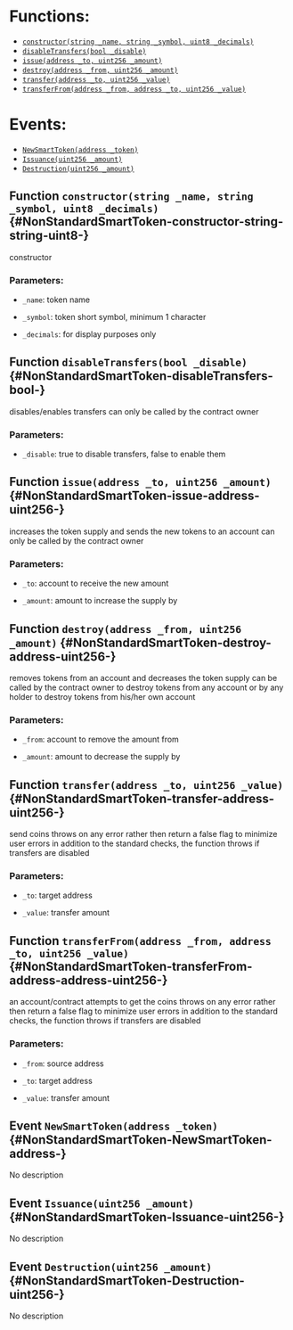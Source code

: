 

# Functions:
- [`constructor(string _name, string _symbol, uint8 _decimals)`](#NonStandardSmartToken-constructor-string-string-uint8-)
- [`disableTransfers(bool _disable)`](#NonStandardSmartToken-disableTransfers-bool-)
- [`issue(address _to, uint256 _amount)`](#NonStandardSmartToken-issue-address-uint256-)
- [`destroy(address _from, uint256 _amount)`](#NonStandardSmartToken-destroy-address-uint256-)
- [`transfer(address _to, uint256 _value)`](#NonStandardSmartToken-transfer-address-uint256-)
- [`transferFrom(address _from, address _to, uint256 _value)`](#NonStandardSmartToken-transferFrom-address-address-uint256-)

# Events:
- [`NewSmartToken(address _token)`](#NonStandardSmartToken-NewSmartToken-address-)
- [`Issuance(uint256 _amount)`](#NonStandardSmartToken-Issuance-uint256-)
- [`Destruction(uint256 _amount)`](#NonStandardSmartToken-Destruction-uint256-)

## Function `constructor(string _name, string _symbol, uint8 _decimals)` {#NonStandardSmartToken-constructor-string-string-uint8-}
constructor

### Parameters:
- `_name`:       token name

- `_symbol`:     token short symbol, minimum 1 character

- `_decimals`:   for display purposes only
## Function `disableTransfers(bool _disable)` {#NonStandardSmartToken-disableTransfers-bool-}
disables/enables transfers
can only be called by the contract owner

### Parameters:
- `_disable`:    true to disable transfers, false to enable them
## Function `issue(address _to, uint256 _amount)` {#NonStandardSmartToken-issue-address-uint256-}
increases the token supply and sends the new tokens to an account
can only be called by the contract owner

### Parameters:
- `_to`:         account to receive the new amount

- `_amount`:     amount to increase the supply by
## Function `destroy(address _from, uint256 _amount)` {#NonStandardSmartToken-destroy-address-uint256-}
removes tokens from an account and decreases the token supply
can be called by the contract owner to destroy tokens from any account or by any holder to destroy tokens from his/her own account

### Parameters:
- `_from`:       account to remove the amount from

- `_amount`:     amount to decrease the supply by
## Function `transfer(address _to, uint256 _value)` {#NonStandardSmartToken-transfer-address-uint256-}
send coins
throws on any error rather then return a false flag to minimize user errors
in addition to the standard checks, the function throws if transfers are disabled

### Parameters:
- `_to`:      target address

- `_value`:   transfer amount
## Function `transferFrom(address _from, address _to, uint256 _value)` {#NonStandardSmartToken-transferFrom-address-address-uint256-}
an account/contract attempts to get the coins
throws on any error rather then return a false flag to minimize user errors
in addition to the standard checks, the function throws if transfers are disabled

### Parameters:
- `_from`:    source address

- `_to`:      target address

- `_value`:   transfer amount

## Event `NewSmartToken(address _token)` {#NonStandardSmartToken-NewSmartToken-address-}
No description
## Event `Issuance(uint256 _amount)` {#NonStandardSmartToken-Issuance-uint256-}
No description
## Event `Destruction(uint256 _amount)` {#NonStandardSmartToken-Destruction-uint256-}
No description
